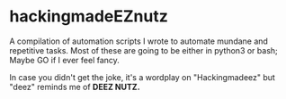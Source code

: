 # hackingmadeEZnutz
A compilation of automation scripts I wrote to automate mundane and repetitive tasks. Most of these are going to be either in python3 or bash; Maybe GO if I ever feel fancy.

In case you didn't get the joke, it's a wordplay on "Hackingmadeez" but "deez" reminds me of **DEEZ NUTZ.**
